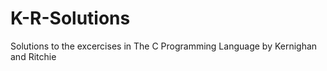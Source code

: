 K-R-Solutions
=============

Solutions to the excercises in The C Programming Language by Kernighan and Ritchie